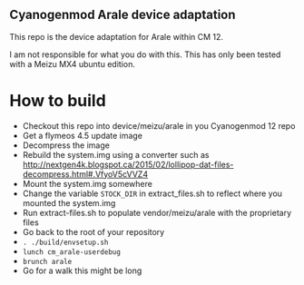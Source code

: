 Cyanogenmod Arale device adaptation
-----------------------------------

This repo is the device adaptation for Arale within CM 12.

I am not responsible for what you do with this.
This has only been tested with a Meizu MX4 ubuntu edition.

How to build
============

* Checkout this repo into device/meizu/arale in you Cyanogenmod 12 repo
* Get a flymeos 4.5 update image
* Decompress the image
* Rebuild the system.img using a converter such as http://nextgen4k.blogspot.ca/2015/02/lollipop-dat-files-decompress.html#.VfyoV5cVVZ4
* Mount the system.img somewhere
* Change the variable ```STOCK_DIR``` in extract_files.sh to reflect where you mounted the system.img
* Run extract-files.sh to populate vendor/meizu/arale with the proprietary files
* Go back to the root of your repository
* ```. ./build/envsetup.sh```
* ```lunch cm_arale-userdebug```
* ```brunch arale```
* Go for a walk this might be long
